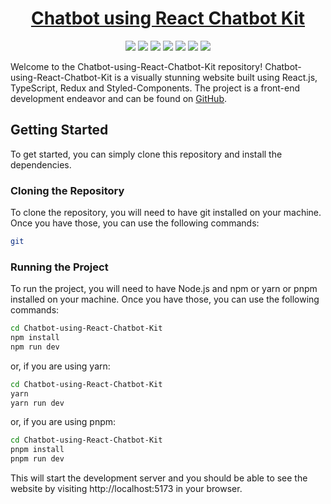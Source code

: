 <div align="center">

# [Chatbot using React Chatbot Kit](https://Chatbot-using-React-Chatbot-Kit.vercel.app/)

![](https://raw.githubusercontent.com/itsme-Subid/Chatbot-using-React-Chatbot-Kit/master/preview.webp)
![](https://img.shields.io/github/languages/top/itsme-Subid/Chatbot-using-React-Chatbot-Kit?style=for-the-badge)
![](https://img.shields.io/github/languages/count/itsme-Subid/Chatbot-using-React-Chatbot-Kit?style=for-the-badge)
![](https://img.shields.io/github/languages/code-size/itsme-Subid/Chatbot-using-React-Chatbot-Kit?style=for-the-badge)
![](https://img.shields.io/github/repo-size/itsme-Subid/Chatbot-using-React-Chatbot-Kit?style=for-the-badge)
![](https://img.shields.io/github/last-commit/itsme-Subid/Chatbot-using-React-Chatbot-Kit?style=for-the-badge)
![](https://img.shields.io/github/commit-activity/w/itsme-Subid/Chatbot-using-React-Chatbot-Kit?style=for-the-badge)

</div>

Welcome to the Chatbot-using-React-Chatbot-Kit repository! Chatbot-using-React-Chatbot-Kit is a visually stunning website built using React.js, TypeScript, Redux and Styled-Components. The project is a front-end development endeavor and can be found on [GitHub](https://github.com/itsme-Subid/Chatbot-using-React-Chatbot-Kit).

## Getting Started

To get started, you can simply clone this repository and install the dependencies.

### Cloning the Repository

To clone the repository, you will need to have git installed on your machine. Once you have those, you can use the following commands:

```bash
git 
```

### Running the Project

To run the project, you will need to have Node.js and npm or yarn or pnpm installed on your machine. Once you have those, you can use the following commands:

```bash
cd Chatbot-using-React-Chatbot-Kit
npm install
npm run dev
```

or, if you are using yarn:

```bash
cd Chatbot-using-React-Chatbot-Kit
yarn
yarn run dev
```

or, if you are using pnpm:

```bash
cd Chatbot-using-React-Chatbot-Kit
pnpm install
pnpm run dev
```

This will start the development server and you should be able to see the website by visiting http://localhost:5173 in your browser.
